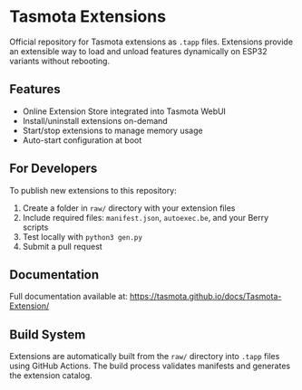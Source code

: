 # Tasmota Extensions

Official repository for Tasmota extensions as `.tapp` files. Extensions provide an extensible way to load and unload features dynamically on ESP32 variants without rebooting.

## Features

- Online Extension Store integrated into Tasmota WebUI
- Install/uninstall extensions on-demand
- Start/stop extensions to manage memory usage
- Auto-start configuration at boot

## For Developers

To publish new extensions to this repository:

1. Create a folder in `raw/` directory with your extension files
2. Include required files: `manifest.json`, `autoexec.be`, and your Berry scripts
3. Test locally with `python3 gen.py`
4. Submit a pull request

## Documentation

Full documentation available at: https://tasmota.github.io/docs/Tasmota-Extension/

## Build System

Extensions are automatically built from the `raw/` directory into `.tapp` files using GitHub Actions. The build process validates manifests and generates the extension catalog.